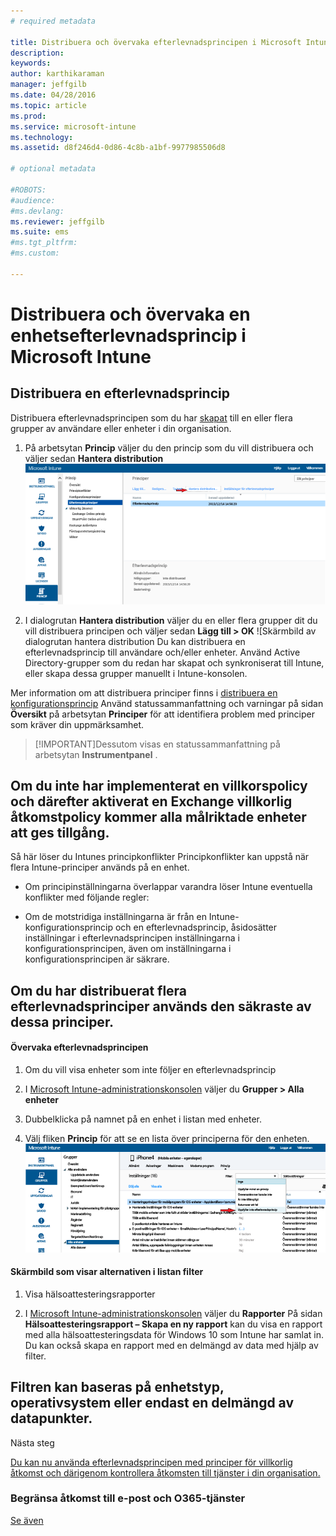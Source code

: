 ```yaml
---
# required metadata

title: Distribuera och övervaka efterlevnadsprincipen i Microsoft Intune | Microsoft Intune
description:
keywords:
author: karthikaraman
manager: jeffgilb
ms.date: 04/28/2016
ms.topic: article
ms.prod:
ms.service: microsoft-intune
ms.technology:
ms.assetid: d8f246d4-0d86-4c8b-a1bf-9977985506d8

# optional metadata

#ROBOTS:
#audience:
#ms.devlang:
ms.reviewer: jeffgilb
ms.suite: ems
#ms.tgt_pltfrm:
#ms.custom:

---
```


# Distribuera och övervaka en enhetsefterlevnadsprincip i Microsoft Intune
## Distribuera en efterlevnadsprincip
Distribuera efterlevnadsprincipen som du har [skapat](create-a-device-compliance-policy-in-microsoft-intune.md) till en eller flera grupper av användare eller enheter i din organisation.

1.  På arbetsytan **Princip** väljer du den princip som du vill distribuera och väljer sedan **Hantera distribution**
![Skärmbild av sidan efterlevnadsprincip som visar menyalternativet Hantera distribution överst](./media/intune-sa-3c-deploy-compliance-policy2.png)

2.  I dialogrutan **Hantera distribution** väljer du en eller flera grupper dit du vill distribuera principen och väljer sedan **Lägg till > OK**
![Skärmbild av dialogrutan hantera distribution Du kan distribuera en efterlevnadsprincip till användare och/eller enheter. Använd Active Directory-grupper som du redan har skapat och synkroniserat till Intune, eller skapa dessa grupper manuellt i Intune-konsolen.

Mer information om att distribuera principer finns i [distribuera en konfigurationsprincip](manage-settings-and-features-on-your-devices-with-microsoft-intune-policies.md) Använd statussammanfattning och varningar på sidan **Översikt** på arbetsytan **Principer** för att identifiera problem med principer som kräver din uppmärksamhet.

> [!IMPORTANT]Dessutom visas en statussammanfattning på arbetsytan **Instrumentpanel** .

## Om du inte har implementerat en villkorspolicy och därefter aktiverat en Exchange villkorlig åtkomstpolicy kommer alla målriktade enheter att ges tillgång.
Så här löser du Intunes principkonflikter Principkonflikter kan uppstå när flera Intune-principer används på en enhet.

-   Om principinställningarna överlappar varandra löser Intune eventuella konflikter med följande regler:

-   Om de motstridiga inställningarna är från en Intune-konfigurationsprincip och en efterlevnadsprincip, åsidosätter inställningar i efterlevnadsprincipen inställningarna i konfigurationsprincipen, även om inställningarna i konfigurationsprincipen är säkrare.

## Om du har distribuerat flera efterlevnadsprinciper används den säkraste av dessa principer.

#### Övervaka efterlevnadsprincipen

1.  Om du vill visa enheter som inte följer en efterlevnadsprincip

2.  I [Microsoft Intune-administrationskonsolen](https://manage.microsoft.com) väljer du **Grupper > Alla enheter**

3.  Dubbelklicka på namnet på en enhet i listan med enheter.

4.  Välj fliken **Princip** för att se en lista över principerna för den enheten.
![I listrutan **Filter** väljer du **Uppfyller inte efterlevnadsprincip**](./media/intune-sa-3e-view-device-noncompliance.png)

#### Skärmbild som visar alternativen i listan filter

1.  Visa hälsoattesteringsrapporter

2.  I [Microsoft Intune-administrationskonsolen](https://manage.microsoft.com) väljer du **Rapporter** På sidan **Hälsoattesteringsrapport – Skapa en ny rapport** kan du visa en rapport med alla hälsoattesteringsdata för Windows 10 som Intune har samlat in. Du kan också skapa en rapport med en delmängd av data med hjälp av filter.


## Filtren kan baseras på enhetstyp, operativsystem eller endast en delmängd av datapunkter.
Nästa steg

[Du kan nu använda efterlevnadsprincipen med principer för villkorlig åtkomst och därigenom kontrollera åtkomsten till tjänster i din organisation.](restrict-access-to-email-and-o365-services-with-microsoft-intune.md)


### Begränsa åtkomst till e-post och O365-tjänster
[Se även](introduction-to-device-compliance-policies-in-microsoft-intune.md)


<!--HONumber=May16_HO2-->


